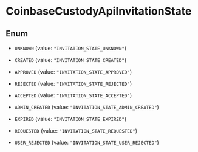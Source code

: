 
# CoinbaseCustodyApiInvitationState

## Enum


* `UNKNOWN` (value: `"INVITATION_STATE_UNKNOWN"`)

* `CREATED` (value: `"INVITATION_STATE_CREATED"`)

* `APPROVED` (value: `"INVITATION_STATE_APPROVED"`)

* `REJECTED` (value: `"INVITATION_STATE_REJECTED"`)

* `ACCEPTED` (value: `"INVITATION_STATE_ACCEPTED"`)

* `ADMIN_CREATED` (value: `"INVITATION_STATE_ADMIN_CREATED"`)

* `EXPIRED` (value: `"INVITATION_STATE_EXPIRED"`)

* `REQUESTED` (value: `"INVITATION_STATE_REQUESTED"`)

* `USER_REJECTED` (value: `"INVITATION_STATE_USER_REJECTED"`)



